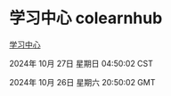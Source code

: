 # 学习中心 colearnhub
[学习中心](http://219.139.197.74:56308/colearnhub/)

2024年 10月 27日 星期日 04:50:02 CST

2024年 10月 26日 星期六 20:50:02 GMT
